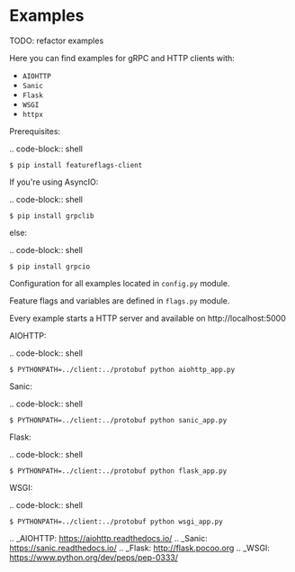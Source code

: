 Examples
========

TODO: refactor examples

Here you can find examples for gRPC and HTTP clients with:

- `AIOHTTP`
- `Sanic`
- `Flask`
- `WSGI`
- `httpx`

Prerequisites:

.. code-block:: shell

    $ pip install featureflags-client

If you're using AsyncIO:

.. code-block:: shell

    $ pip install grpclib

else:

.. code-block:: shell

    $ pip install grpcio

Configuration for all examples located in ``config.py`` module.

Feature flags and variables are defined in ``flags.py`` module.

Every example starts a HTTP server and available on http://localhost:5000

AIOHTTP:

.. code-block:: shell

    $ PYTHONPATH=../client:../protobuf python aiohttp_app.py

Sanic:

.. code-block:: shell

    $ PYTHONPATH=../client:../protobuf python sanic_app.py

Flask:

.. code-block:: shell

    $ PYTHONPATH=../client:../protobuf python flask_app.py

WSGI:

.. code-block:: shell

    $ PYTHONPATH=../client:../protobuf python wsgi_app.py

.. _AIOHTTP: https://aiohttp.readthedocs.io/
.. _Sanic: https://sanic.readthedocs.io/
.. _Flask: http://flask.pocoo.org
.. _WSGI: https://www.python.org/dev/peps/pep-0333/
